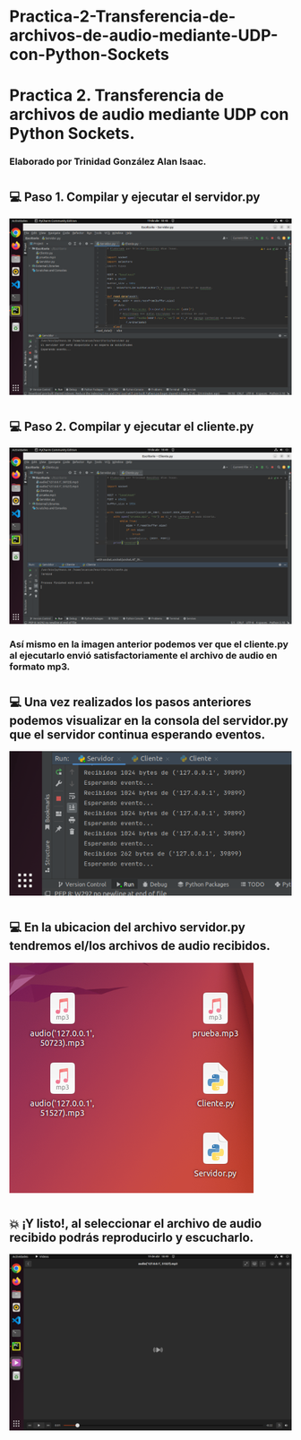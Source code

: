 # Practica-2-Transferencia-de-archivos-de-audio-mediante-UDP-con-Python-Sockets
# Practica 2. Transferencia de archivos de audio mediante UDP con Python Sockets.
### Elaborado por Trinidad González Alan Isaac.
#
## :computer: Paso 1. Compilar y ejecutar el servidor.py
![Captura de pantalla de la compilación y ejecución del archivo servidor.py](https://github.com/AlanX-Lan/Practica-2-Transferencia-de-archivos-de-audio-mediante-UDP-con-Python-Sockets/blob/main/Screenshots/Screenshot1.png)
#
## :computer: Paso 2. Compilar y ejecutar el cliente.py
![Captura de pantalla de la compilación y ejecución del archivo cliente.py](https://github.com/AlanX-Lan/Practica-2-Transferencia-de-archivos-de-audio-mediante-UDP-con-Python-Sockets/blob/main/Screenshots/Screenshot2.png)
### Así mismo en la imagen anterior podemos ver que el cliente.py al ejecutarlo envió satisfactoriamente el archivo de audio en formato mp3. 
#
## :computer: Una vez realizados los pasos anteriores podemos visualizar en la consola del servidor.py que el servidor continua esperando eventos.
![Captura de pantalla de la consola del archivo servidor.py](https://github.com/AlanX-Lan/Practica-2-Transferencia-de-archivos-de-audio-mediante-UDP-con-Python-Sockets/blob/main/Screenshots/Screenshot3.png)
#
## :computer: En la ubicacion del archivo servidor.py tendremos el/los archivos de audio recibidos.
![Captura de pantalla del archivo de audio recibido.](https://github.com/AlanX-Lan/Practica-2-Transferencia-de-archivos-de-audio-mediante-UDP-con-Python-Sockets/blob/main/Screenshots/Screenshot4.png)
#
## :boom: ¡Y listo!, al seleccionar el archivo de audio recibido podrás reproducirlo y escucharlo.
![Captura de pantalla del archivo de audio recibido.](https://github.com/AlanX-Lan/Practica-2-Transferencia-de-archivos-de-audio-mediante-UDP-con-Python-Sockets/blob/main/Screenshots/Screenshot5.png)
